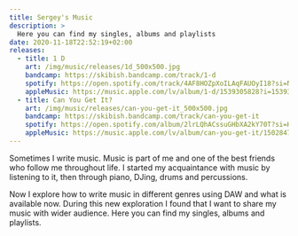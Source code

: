 ```yaml
---
title: Sergey's Music
description: >
  Here you can find my singles, albums and playlists
date: 2020-11-18T22:52:19+02:00
releases:
  - title: 1 D
    art: /img/music/releases/1d_500x500.jpg
    bandcamp: https://skibish.bandcamp.com/track/1-d
    spotify: https://open.spotify.com/track/4AF8HOZpXoILAqFAUOyI18?si=NJDIq7MwS4OZYvnw9FGkag
    appleMusic: https://music.apple.com/lv/album/1-d/1539305828?i=1539305829
  - title: Can You Get It?
    art: /img/music/releases/can-you-get-it_500x500.jpg
    bandcamp: https://skibish.bandcamp.com/track/can-you-get-it
    spotify: https://open.spotify.com/album/2lrLQhACssuGHbXA2kY70T?si=HnLadFzIQiKcZTg3Y4XvzA
    appleMusic: https://music.apple.com/lv/album/can-you-get-it/1502847356?i=1502847357
---
```


Sometimes I write music.
Music is part of me and one of the best friends who follow me throughout life.
I started my acquaintance with music by listening to it, then through piano, DJing, drums and percussions.

Now I explore how to write music in different genres using DAW and what is available now.
During this new exploration I found that I want to share my music with wider audience.
Here you can find my singles, albums and playlists.
